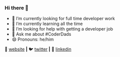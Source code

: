 ### Hi there 👋



- 🔭 I’m currently looking for full time developer work
- 🌱 I’m currently learning all the time
- 🤔 I’m looking for help with getting a developer job
- 💬 Ask me about #CoderDads 
- 😄 Pronouns: he/him



🏡 [website][website] **|** 
🐦 [twitter][twitter] **|** 
👔 [linkedin][linkedin]

[website]: https://emmettnaughton.com
[twitter]: https://twitter.com/emmettnaughton
[linkedin]: https://www.linkedin.com/in/emmett-naughton/
